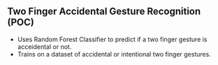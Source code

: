 ## Two Finger Accidental Gesture Recognition (POC)
- Uses Random Forest Classifier to predict if a two finger gesture is acceidental or not.
- Trains on a dataset of accidental or intentional two finger gestures.

